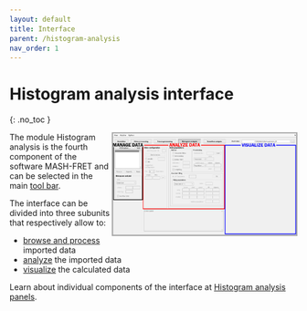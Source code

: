 ```yaml
---
layout: default
title: Interface
parent: /histogram-analysis
nav_order: 1
---
```


# Histogram analysis interface
{: .no_toc }

<a href="../assets/images/gui/interface-histogram-analysis.png"><img src="../assets/images/gui/interface-histogram-analysis.png" width="325" style="float:right"/></a>

The module Histogram analysis is the fourth component of the software MASH-FRET and can be selected in the main 
[tool bar](../../Getting_started.html#interface).

The interface can be divided into three subunits that respectively allow to:
* <u>browse and process</u> imported data
* <u>analyze</u> the imported data
* <u>visualize</u> the calculated data

Learn about individual components of the interface at 
[Histogram analysis panels](/docs/histogram-analysis/panels).

